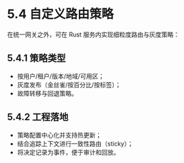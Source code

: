 # 5.4 自定义路由策略

在统一网关之外，可在 Rust 服务内实现细粒度路由与灰度策略：

## 5.4.1 策略类型

- 按用户/租户/版本/地域/可用区；
- 灰度发布（金丝雀/按百分比/按标签）；
- 故障转移与回退策略。

## 5.4.2 工程落地

- 策略配置中心化并支持热更新；
- 结合追踪上下文进行一致性路由（sticky）；
- 将决定记录为事件，便于审计和回放。

